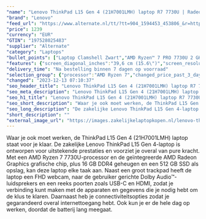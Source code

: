 ```yaml
---
"name": "Lenovo ThinkPad L15 Gen 4 (21H7001LMH) laptop R7 7730U | Radeon Graphics | 16 GB | 512 GB SSD"
"brand": "Lenovo"
"feed_url": "https://www.alternate.nl/tt/?tt=904_1594453_453806_&r=https%3A%2F%2Fwww.alternate.nl%2Fhtml%2Fproduct%2F1921517%3Futm_source%3Dtradetracker%26utm_medium%3Dcpc%26utm_campaign%3Dtradetracker_Laptop%26utm_term%3DPL6IZNW7"
"price": 1239
"currency": "EUR"
"GTIN": "197528025483"
"supplier": "Alternate"
"category": "Laptops"
"bullet_points": ["Laptop Clamshell Zwart","AMD Ryzen™ 7 PRO 7730U 2 GHz","39,6 cm (15.6\") Full HD 1920 x 1080 Pixels IPS LED backlight 16:9","16 GB DDR4-SDRAM 3200 MHz 1 x 16 GB","512 GB SSD","AMD Radeon","Wi-Fi 6E (802.11ax) Ethernet LAN 100,1000 Mbit/s Bluetooth 5.1","Lithium-Polymeer (LiPo) 57 Wh 65 W","Windows 11 Pro"]
"features": {"screen_diagonal_inches":"39,6 cm (15.6\")","screen_resolution":"1920 x 1080 Pixels","processor_family":"AMD Ryzen™ 7 PRO","memory_size":"16 GB","memory_type":"DDR4-SDRAM","total_storage_space":"512 GB","operating_system":"Windows 11 Pro","battery_capacity":"57 Wh","width":"360,2 mm","depth":"237 mm","height":"19,9 mm","weight":"1,77 kg"}
"delivery_time": "Na bestelling binnen 7 dagen op voorraad"
"selection_group": {"processor":"AMD Ryzen 7","changed_price_past_3_days":false,"product_family":"Thinkpad"}
"changed": "2023-12-13 07:10:37"
"seo_header_title": "Lenovo ThinkPad L15 Gen 4 (21H7001LMH) laptop R7 7730U | Radeon Graphics | 16 GB | 512 GB SSD"
"seo_meta_description": "Lenovo ThinkPad L15 Gen 4 (21H7001LMH) laptop R7 7730U | Radeon Graphics | 16 GB | 512 GB SSD"
"seo_h1_title": "Lenovo ThinkPad L15 Gen 4 (21H7001LMH) laptop R7 7730U | Radeon Graphics | 16 GB | 512 GB SSD"
"seo_short_description": "Waar je ook moet werken, de ThinkPad L15 Gen 4 (21H7001LMH) laptop staat voor je klaar."
"seo_long_description": "De zakelijke Lenovo ThinkPad L15 Gen 4-laptop is ontworpen voor uitstekende prestaties en voorziet je overal van pure kracht. Met een AMD Ryzen 7 7730U-processor en de geïntegreerde AMD Radeon Graphics grafische chip, plus 16 GB DDR4 geheugen en een 512 GB SSD als opslag, kan deze laptop elke taak aan. Naast een groot trackpad heeft de laptop een FHD webcam, naar de gebruiker gerichte Dolby Audio™-luidsprekers en een reeks poorten zoals USB-C en HDMI, zodat je verbinding kunt maken met de apparaten en gegevens die je nodig hebt om de klus te klaren. Daarnaast heb je connectiviteitsopties zodat je gegarandeerd overal internettoegang hebt. Ook kun je er de hele dag op werken, doordat de batterij lang meegaat."
"short_description": ""
"external_image_url": "https://images.zakelijkelaptopkopen.nl/lenovo-thinkpad-l15-gen-4-21h7001lmh-laptop-r7-7730u-radeon-graphics-16-gb-512-gb-ssd.webp"
---
```


Waar je ook moet werken, de ThinkPad L15 Gen 4 (21H7001LMH) laptop staat voor je klaar. De zakelijke Lenovo ThinkPad L15 Gen 4-laptop is ontworpen voor uitstekende prestaties en voorziet je overal van pure kracht. Met een AMD Ryzen 7 7730U-processor en de geïntegreerde AMD Radeon Graphics grafische chip, plus 16 GB DDR4 geheugen en een 512 GB SSD als opslag, kan deze laptop elke taak aan. Naast een groot trackpad heeft de laptop een FHD webcam, naar de gebruiker gerichte Dolby Audio™-luidsprekers en een reeks poorten zoals USB-C en HDMI, zodat je verbinding kunt maken met de apparaten en gegevens die je nodig hebt om de klus te klaren. Daarnaast heb je connectiviteitsopties zodat je gegarandeerd overal internettoegang hebt. Ook kun je er de hele dag op werken, doordat de batterij lang meegaat.